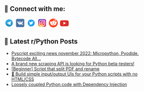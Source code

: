 ## 🔎 Connect with me:
[<img src="https://github.com/bullbesh/bullbesh/blob/main/images/Telegram.png" width="32" height="32" />](https://t.me/bullbesh)
[<img src="https://github.com/bullbesh/bullbesh/blob/main/images/VK.png" width="32" height="32" />](https://vk.com/bullbesh)
[<img src="https://github.com/bullbesh/bullbesh/blob/main/images/Twitter.png" width="32" height="32" />](https://twitter.com/bullbesh1)
[<img src="https://github.com/bullbesh/bullbesh/blob/main/images/Instagram.png" width="32" height="32" />](https://www.instagram.com/bullbesh)
[<img src="https://github.com/bullbesh/bullbesh/blob/main/images/Reddit.png" width="32" height="32" />](https://www.reddit.com/user/bullbesh)
[<img src="https://github.com/bullbesh/bullbesh/blob/main/images/YouTube.png" width="32" height="32" />](https://www.youtube.com/channel/UCtfjRs6uzgq5mfm8S06WTcg)

## 📕 Latest r/Python Posts
<!-- BLOG-POST-LIST:START -->
- [Pyscript exciting news november 2022: Micropython, Pyodide, Bytecode All...](https://www.reddit.com/r/Python/comments/yrboq5/pyscript_exciting_news_november_2022_micropython/)
- [A brand new scraping API is looking for Python beta-testers!](https://www.reddit.com/r/Python/comments/yraiq8/a_brand_new_scraping_api_is_looking_for_python/)
- [[Beginner] Script that split PDF and rename](https://www.reddit.com/r/Python/comments/yrafg6/beginner_script_that_split_pdf_and_rename/)
- [🤯 Build simple input/output UIs for your Python scripts with no HTML/CSS](https://www.reddit.com/r/Python/comments/yr27s0/build_simple_inputoutput_uis_for_your_python/)
- [Loosely coupled Python code with Dependency Injection](https://www.reddit.com/r/Python/comments/yr23qb/loosely_coupled_python_code_with_dependency/)
<!-- BLOG-POST-LIST:END -->
